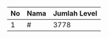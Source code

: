 | No | Nama            | Jumlah Level |
|----|-----------------|--------------|
| 1  | #    |    3778        |
